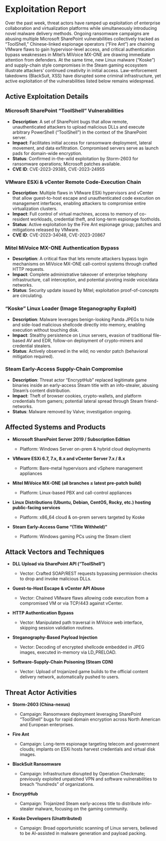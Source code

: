 # Exploitation Report

Over the past week, threat actors have ramped up exploitation of enterprise collaboration and virtualization platforms while simultaneously introducing novel malware delivery methods. Ongoing ransomware campaigns are abusing multiple Microsoft SharePoint vulnerabilities collectively tracked as “ToolShell,” Chinese-linked espionage operators (“Fire Ant”) are chaining VMware flaws to gain hypervisor-level access, and critical authentication bypass weaknesses in Mitel’s MiVoice MX-ONE are drawing immediate attention from defenders. At the same time, new Linux malware (“Koske”) and supply-chain style compromises in the Steam gaming ecosystem illustrate attackers’ continued creativity in initial access. Law-enforcement takedowns (BlackSuit, XSS) have disrupted some criminal infrastructure, yet active exploitation of the vulnerabilities listed below remains widespread.

## Active Exploitation Details

### Microsoft SharePoint “ToolShell” Vulnerabilities  
- **Description**: A set of SharePoint bugs that allow remote, unauthenticated attackers to upload malicious DLLs and execute arbitrary PowerShell (“ToolShell”) in the context of the SharePoint server.  
- **Impact**: Facilitates initial access for ransomware deployment, lateral movement, and data exfiltration. Compromised servers serve as launch pads for domain-wide encryption.  
- **Status**: Confirmed in-the-wild exploitation by Storm-2603 for ransomware operations; Microsoft patches available.  
- **CVE ID**: CVE-2023-29385, CVE-2023-24955  

### VMware ESXi & vCenter Remote Code-Execution Chain  
- **Description**: Multiple flaws in VMware ESXi hypervisors and vCenter that allow guest-to-host escape and unauthenticated code execution on management interfaces, enabling attackers to compromise entire virtualization clusters.  
- **Impact**: Full control of virtual machines, access to memory of co-resident workloads, credential theft, and long-term espionage footholds.  
- **Status**: Active exploitation by the Fire Ant espionage group; patches and mitigations released by VMware.  
- **CVE ID**: CVE-2023-34048, CVE-2023-20867  

### Mitel MiVoice MX-ONE Authentication Bypass  
- **Description**: A critical flaw that lets remote attackers bypass login mechanisms on MiVoice MX-ONE call-control systems through crafted HTTP requests.  
- **Impact**: Complete administrative takeover of enterprise telephony infrastructure, call interception, and potential pivoting inside voice/data networks.  
- **Status**: Security update issued by Mitel; exploitation proof-of-concepts are circulating.  

### “Koske” Linux Loader (Image Steganography Exploit)  
- **Description**: Malware leverages benign-looking Panda JPEGs to hide and side-load malicious shellcode directly into memory, enabling execution without touching disk.  
- **Impact**: Stealthy persistence on Linux servers, evasion of traditional file-based AV and EDR, follow-on deployment of crypto-miners and credential stealers.  
- **Status**: Actively observed in the wild; no vendor patch (behavioral mitigation required).  

### Steam Early-Access Supply-Chain Compromise  
- **Description**: Threat actor “EncryptHub” replaced legitimate game binaries inside an early-access Steam title with an info-stealer, abusing Steam’s content distribution.  
- **Impact**: Theft of browser cookies, crypto-wallets, and platform credentials from gamers; potential lateral spread through Steam friend-networks.  
- **Status**: Malware removed by Valve; investigation ongoing.  

## Affected Systems and Products

- **Microsoft SharePoint Server 2019 / Subscription Edition**  
  - Platform: Windows Server on-prem & hybrid cloud deployments  

- **VMware ESXi 6.7, 7.x, 8.x and vCenter Server 7.x / 8.x**  
  - Platform: Bare-metal hypervisors and vSphere management appliances  

- **Mitel MiVoice MX-ONE (all branches ≤ latest pre-patch build)**  
  - Platform: Linux-based PBX and call-control appliances  

- **Linux Distributions (Ubuntu, Debian, CentOS, Rocky, etc.) hosting public-facing services**  
  - Platform: x86_64 cloud & on-prem servers targeted by Koske  

- **Steam Early-Access Game “(Title Withheld)”**  
  - Platform: Windows gaming PCs using the Steam client  

## Attack Vectors and Techniques

- **DLL Upload via SharePoint API (“ToolShell”)**  
  - Vector: Crafted SOAP/REST requests bypassing permission checks to drop and invoke malicious DLLs.  

- **Guest-to-Host Escape & vCenter API Abuse**  
  - Vector: Chained VMware flaws allowing code execution from a compromised VM or via TCP/443 against vCenter.  

- **HTTP Authentication Bypass**  
  - Vector: Manipulated path traversal in MiVoice web interface, skipping session validation routines.  

- **Steganography-Based Payload Injection**  
  - Vector: Decoding of encrypted shellcode embedded in JPEG images, executed in-memory via LD_PRELOAD.  

- **Software-Supply-Chain Poisoning (Steam CDN)**  
  - Vector: Upload of trojanized game builds to the official content delivery network, automatically pushed to users.  

## Threat Actor Activities

- **Storm-2603 (China-nexus)**  
  - Campaign: Ransomware deployment leveraging SharePoint “ToolShell” bugs for rapid domain encryption across North American and European enterprises.  

- **Fire Ant**  
  - Campaign: Long-term espionage targeting telecom and government clouds; implants on ESXi hosts harvest credentials and virtual disk images.  

- **BlackSuit Ransomware**  
  - Campaign: Infrastructure disrupted by Operation Checkmate; previously exploited unpatched VPN and software vulnerabilities to breach “hundreds” of organizations.  

- **EncryptHub**  
  - Campaign: Trojanized Steam early-access title to distribute info-stealer malware, focusing on the gaming community.  

- **Koske Developers (Unattributed)**  
  - Campaign: Broad opportunistic scanning of Linux servers, believed to be AI-assisted in malware generation and payload packing.